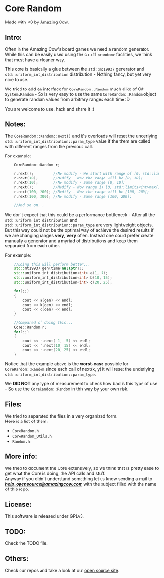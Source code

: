 Core Random 
====
Made with <3 by [Amazing Cow](http://www.amazingcow.com).

<!-- ####################################################################### -->

## Intro:

Often in the Amazing Cow's board games we need a random generator. While this
can be easily used using the c++11 ```<random>``` facilities, we think that 
must have a cleaner way.

This core is basically a glue between the ```std::mt19937``` generator and 
```std::uniform_int_distribution``` distribution - Nothing fancy, but yet 
very nice to use.

We tried to add an interface for ```CoreRandom::Random``` much alike of C# 
```System.Random``` - So is very easy to use the same ```CoreRandom::Random``` 
object to generate random values from arbitrary ranges each time :D


You are welcome to use, hack and share it :)


<!-- ####################################################################### -->

## Notes:

The ```CoreRandom::Random::next()``` and it's overloads will reset the 
underlying ```std::uniform_int_distribution::param_type``` value if the them are
called with different ranges from the previous call.

For example:

```c++
    CoreRandom::Random r;

    r.next();         //No modify - We start with range of [0, std::limits<int>::max()];
    r.next(10);       //Modify - Now the range will be [0, 10];
    r.next(10);       //No modify - Same range [0, 10];
    r.next();         //Modify - Now range is [0, std::limits<int>max()];
    r.next(100, 200); //Modify - Now the range will be [100, 200];
    r.next(100, 200); //No modify - Same range [100, 200];

    //And so on...
```

We don't expect that this could be a performance bottleneck - After all the 
```std::uniform_int_distribution``` and ```std::uniform_int_distribution::param_type```
are very lightweight objects.   
But this way could not be the optimal way of achieve the desired results if 
we are changing ranges **very**, **very** often. Instead one could prefer create
manually a generator and a myriad of distributions and keep them separated from
each other. 

For example:
```c++ 
    //Doing this will perform better...
    std::mt19937 gen(time(nullptr));
    std::uniform_int_distribution<int> a(1, 5);
    std::uniform_int_distribution<int> b(10, 15);
    std::uniform_int_distribution<int> c(20, 25);

    for(;;)
    {
        cout << a(gen) << endl;
        cout << b(gen) << endl;
        cout << c(gen) << endl;
    }

    //Compared of doing this...
    Core::Random r;
    for(;;)
    {
        cout << r.next( 1,  5) << endl;
        cout << r.next(10, 15) << endl;
        cout << r.next(20, 25) << endl;
    }
```

Notice that the example above is the **worst-case** possible for 
```CoreRandom::Random``` since each call of next(x, y) it will reset the 
underlying ```std::uniform_int_distribution::param_type```.

We **DID NOT** any type of measurement to check how bad is this type of use - 
So use the ```CoreRandom::Random``` in this way by your own risk.

<!-- ####################################################################### -->

## Files:

We tried to separated the files in a very organized form.   
Here is a list of them:

* ```CoreRandom.h```
* ```CoreRandom_Utils.h```
* ```Random.h```


<!-- ####################################################################### -->

## More info:

We tried to document the Core extensively, so we think that is pretty ease to 
get what the Core is doing, the API calls and stuff.   
Anyway if you didn't understand something let us know sending a mail to 
***help_opensource@amazingcow.com***  with the subject filled with the
name of this repo.


<!-- ####################################################################### -->

## License:
This software is released under GPLv3.


<!-- ####################################################################### -->

## TODO:
Check the TODO file.


<!-- ####################################################################### -->

## Others:
Check our repos and take a look at our [open source site](http://opensource.amazingcow.com).
